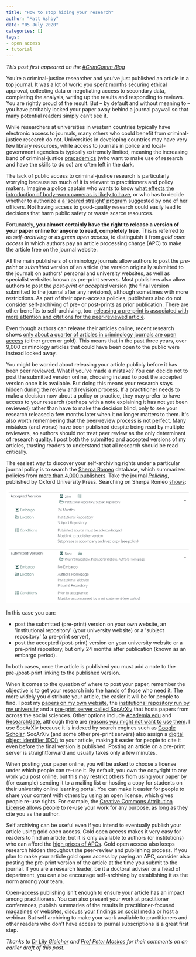 ```yaml
---
title: "How to stop hiding your research"
author: "Matt Ashby"
date: "05 July 2020"
categories: []
tags:
- open access
- tutorial
---
```


*This post first appeared on the [#CrimComm Blog](https://www.crimcomm.net/post/how-to-stop-hiding-your-research)*

You’re a criminal-justice researcher and you’ve just published an article in a top journal. It was a lot of work: you spent months securing ethical approval, collecting data or negotiating access to secondary data, completing the analysis, writing up the results and responding to reviews. You are rightly proud of the result. But – by default and without meaning to – you have probably locked your paper away behind a journal paywall so that many potential readers simply can’t see it.

While researchers at universities in western countries typically have electronic access to journals, many others who could benefit from criminal-justice research do not. Universities in developing countries may have very few library resources, while access to journals in police and local-government agencies is typically extremely limited, meaning the increasing band of criminal-justice [pracademics](https://www.bbc.co.uk/news/world-us-canada-44293921) (who want to make use of research and have the skills to do so) are often left in the dark.

The lack of public access to criminal-justice research is particularly worrying because so much of it is relevant to practitioners and policy makers. Imagine a police captain who wants to know [what effects the introduction of body-worn cameras is likely to have](https://doi.org/10.1007/s12103-020-09518-4), or who has to decide whether to authorize a [a ‘scared straight’ program](https://doi.org/10.4073/csr.2013.5) suggested by one of her officers. Not having access to good-quality research could easily lead to decisions that harm public safety or waste scarce resources.

Fortunately, **you almost certainly have the right to release a version of your paper online for anyone to read, completely free**. This is referred to as _self-archiving_ or as _green open access_, to distinguish it from _gold open access_ in which authors pay an article processing charge (APC) to make the article free on the journal website.

All the main publishers of criminology journals allow authors to post the _pre-print_ or _submitted_ version of an article (the version originally submitted to the journal) on authors' personal and university websites, as well as specialist websites known as pre-print servers. Most publishers also allow authors to post the _post-print_ or _accepted_ version (the final version submitted to the journal after any revisions), although sometimes with more restrictions. As part of their open-access policies, publishers also do not consider self-archiving of pre- or post-prints as prior publication. There are other benefits to self-archiving, too: [releasing a pre-print is associated with more attention and citations for the peer-reviewed article](https://doi.org/10.7554/eLife.52646).

Even though authors can release their articles online, recent research shows [only about a quarter of articles in criminology journals are open access](https://doi.org/10.31235/osf.io/wnq7h) (either green or gold). This means that in the past three years, over 9,000 criminology articles that could have been open to the public were instead locked away.

You might be worried about releasing your article publicly before it has been peer reviewed. What if you've made a mistake? You can decide not to post the submitted version online, choosing instead to post the accepted version once it is available. But doing this means your research stays hidden during the review and revision process. If a practitioner needs to make a decision now about a policy or practice, they may prefer to have access to your research (perhaps with a note explaining it has not yet been reviewed) rather than have to make the decision blind, only to see your research released a few months later when it no longer matters to them. It's also worth remembering that the peer-review process is not perfect. Many mistakes (and worse) have been published despite being read by multiple reviewers, so authors should not treat peer review as the only determinant of research quality. I post both the submitted and accepted versions of my articles, trusting readers to understand that all research should be read critically.

The easiest way to discover your self-archiving rights under a particular journal policy is to search the [Sherpa Romeo](https://v2.sherpa.ac.uk/romeo) database, which summarizes policies from [more than 4,000 publishers](https://v2.sherpa.ac.uk/view/romeo_visualisations/1.html). Take the journal [_Policing_](http://policing.oxfordjournals.org/), published by Oxford University Press. Searching on Sherpa Romeo [shows](https://v2.sherpa.ac.uk/id/publication/687):

![](sherpa_romeo_screenshot.png "Screenshot of the webpage https://v2.sherpa.ac.uk/id/publication/687")

In this case you can:

  * post the submitted (pre-print) version on your own website, an 'institutional repository' (your university website) or a 'subject repository' (a pre-print server),
  * post the accepted (post-print) version on your university website or a pre-print repository, but only 24 months after publication (known as an embargo period).
  
In both cases, once the article is published you must add a note to the pre-/post-print linking to the published version.

When it comes to the question of where to post your paper, remember the objective is to get your research into the hands of those who need it. The more widely you distribute your article, the easier it will be for people to find. I post my [papers on my own website](http://lesscrime.info/publication/), the [institutional repository run by my university](https://iris.ucl.ac.uk/iris/browse/profile?upi=MPJAS93#tabsProfilePub) and a [pre-print server called SocArXiv](http://socarxiv.org/) that hosts papers from across the social sciences. Other options include [Academia.edu](https://www.academia.edu/) and [ResearchGate](https://www.researchgate.net/), although there are [reasons you might not want to use them](https://libraries.ou.edu/content/understanding-academiaedu-and-researchgate). I use SocArXiv because it is indexed by search engines such as [Google Scholar](https://scholar.google.co.uk/). SocArXiv (and some other pre-print servers) also assign a [digital object identifier (DOI)](https://library.uic.edu/help/article/1966/what-is-a-doi-and-how-do-i-use-them-in-citations) to your article, making it easier for people to cite it even before the final version is published. Posting an article on a pre-print server is straightforward and usually takes only a few minutes.

When posting your paper online, you will be asked to choose a license under which people can re-use it. By default, you own the copyright to any work you post online, but this may restrict others from using your paper by (for example) sending it to a mailing list or hosting a copy for students on their university online learning portal. You can make it easier for people to share your content with others by using an open license, which gives people re-use rights. For example, the [Creative Commons Attribution License](https://creativecommons.org/licenses/by/4.0/) allows people to re-use your work for any purpose, as long as they cite you as the author. 

Self archiving can be useful even if you intend to eventually publish your article using gold open access. Gold open access makes it very easy for readers to find an article, but it is only available to authors (or institutions) who can afford the [high prices of APCs](https://www.theatlantic.com/science/archive/2016/01/elsevier-academic-publishing-petition/427059/). Gold open access also keeps research hidden throughout the peer-review and publishing process. If you plan to make your article gold open access by paying an APC, consider also posting the pre-print version of the article at the time you submit to the journal. If you are a research leader, be it a doctoral adviser or a head of department, you can also encourage self-archiving by establishing it as the norm among your team.

Open-access publishing isn't enough to ensure your article has an impact among practitioners. You can also present your work at practitioner conferences, publish summaries of the results in practitioner-focused magazines or websites, [discuss your findings on social media](https://www.natureindex.com/news-blog/ten-tips-tweeting-research-academic) or host a webinar. But self archiving to make your work available to practitioners and other readers who don't have access to journal subscriptions is a great first step.

*Thanks to [Dr Lily Gleicher](http://www.icjia.state.il.us/biographies/lily-gleicher) and [Prof Peter Moskos](https://www.jjay.cuny.edu/faculty/peter-moskos) for their comments on an earlier draft of this post.*
